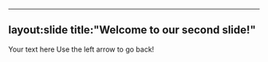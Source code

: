 ------------
layout:slide
title:"Welcome to our second slide!"
----------
Your text here
Use the left arrow to go back!

